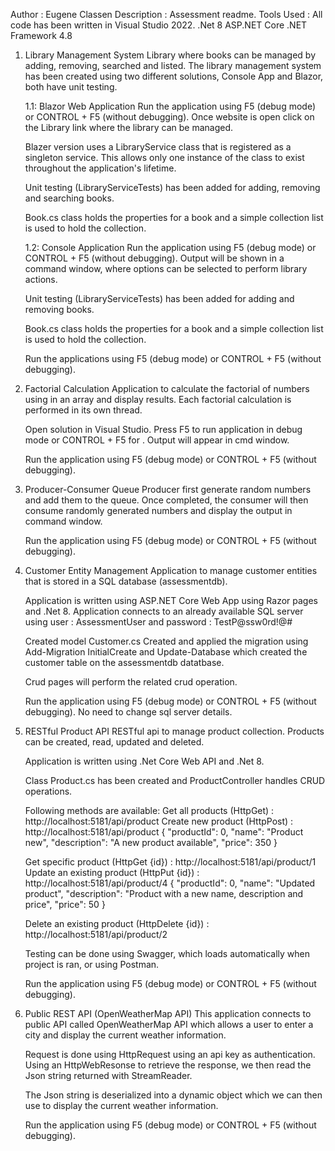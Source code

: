 Author : Eugene Classen
Description : Assessment readme.
Tools Used : All code has been written in Visual Studio 2022.
             .Net 8
             ASP.NET Core
             .NET Framework 4.8


1. Library Management System
   Library where books can be managed by adding, removing, searched and listed.
   The library management system has been created using two different solutions, Console App and Blazor, 
   both have unit testing.
   

   1.1: Blazor Web Application
	Run the application using F5 (debug mode) or CONTROL + F5 (without debugging). Once website is open
	click on the Library link where the library can be managed.
	
	Blazer version uses a LibraryService class that is registered as a singleton service. This allows
	only one instance of the class to exist throughout the application's lifetime.
	
	Unit testing (LibraryServiceTests) has been added for adding, removing and searching books.
	
	Book.cs class holds the properties for a book and a simple collection list is used to hold the
	collection.

   1.2: Console Application
	Run the application using F5 (debug mode) or CONTROL + F5 (without debugging). Output will be shown
	in a command window, where options can be selected to perform library actions.

	Unit testing (LibraryServiceTests) has been added for adding and removing books.

	Book.cs class holds the properties for a book and a simple collection list is used to hold the
	collection.

   Run the applications using F5 (debug mode) or CONTROL + F5 (without debugging).


2. Factorial Calculation
   Application to calculate the factorial of numbers using in an array and display results. Each factorial
   calculation is performed in its own thread.
 
   Open solution in Visual Studio. Press F5 to run application in debug mode or CONTROL + F5 for .
   Output will appear in cmd window.

   Run the application using F5 (debug mode) or CONTROL + F5 (without debugging).

3. Producer-Consumer Queue
   Producer first generate random numbers and add them to the queue. Once completed,
   the consumer will then consume randomly generated numbers and display the output in command window.

   Run the application using F5 (debug mode) or CONTROL + F5 (without debugging).


4. Customer Entity Management
   Application to manage customer entities that is stored in a SQL database (assessmentdb).

   Application is written using ASP.NET Core Web App using Razor pages and .Net 8.
   Application connects to an already available SQL server using user : AssessmentUser and password : TestP@ssw0rd!@#

   Created model Customer.cs
   Created and applied the migration using Add-Migration InitialCreate and Update-Database which created the customer 
   table on the assessmentdb datatbase.

   Crud pages will perform the related crud operation.   

   Run the application using F5 (debug mode) or CONTROL + F5 (without debugging). No need to change sql server details.

5. RESTful Product API
   RESTful api to manage product collection. Products can be created, read, updated and deleted.

   Application is written using .Net Core Web API and .Net 8.

   Class Product.cs has been created and ProductController handles CRUD operations.

   Following methods are available:
   Get all products (HttpGet) : http://localhost:5181/api/product
   Create new product (HttpPost) : http://localhost:5181/api/product
    {
      "productId": 0,
      "name": "Product new",
      "description": "A new product available",
      "price": 350
    }
   
   Get specific product (HttpGet {id}) : http://localhost:5181/api/product/1
   Update an existing product (HttpPut {id}) : http://localhost:5181/api/product/4
    {
      "productId": 0,
      "name": "Updated product",
      "description": "Product with a new name, description and price",
      "price": 50
    }

   Delete an existing product (HttpDelete {id}) : http://localhost:5181/api/product/2

   Testing can be done using Swagger, which loads automatically when project is ran, 
   or using Postman.
   
   Run the application using F5 (debug mode) or CONTROL + F5 (without debugging).


6. Public REST API (OpenWeatherMap API)
   This application connects to public API called OpenWeatherMap API which allows a user to enter a city and
   display the current weather information.

   Request is done using HttpRequest using an api key as authentication. Using an HttpWebResonse to retrieve 
   the response, we then read the Json string returned with StreamReader.

   The Json string is deserialized into a dynamic object which we can then use to display the current weather
   information.

   Run the application using F5 (debug mode) or CONTROL + F5 (without debugging).
